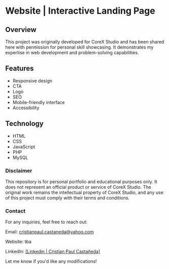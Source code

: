 # Website | Interactive Landing Page

## Overview
This project was originally developed for CoreX Studio and has been shared here with permission for personal skill showcasing. It demonstrates my expertise in web development and problem-solving capabilities.

## Features

* Responsive design
* CTA
* Logo
* SEO
* Mobile-friendly interface
* Accessibility

## Technology
* HTML
* CSS
* JavaScript
* PHP
* MySQL

### Disclaimer
This repository is for personal portfolio and educational purposes only. It does not represent an official product or service of CoreX Studio. The original work remains the intellectual property of CoreX Studio, and any use of this project must comply with their terms and conditions.

### Contact

For any inquiries, feel free to reach out:

Email: cristianpaul.castaneda@yahoo.com

Website: tba

LinkedIn: [[Linkedin | Cristian Paul Castañeda]](https://www.linkedin.com/in/crispaulcastaneda/)

Let me know if you'd like any modifications!
